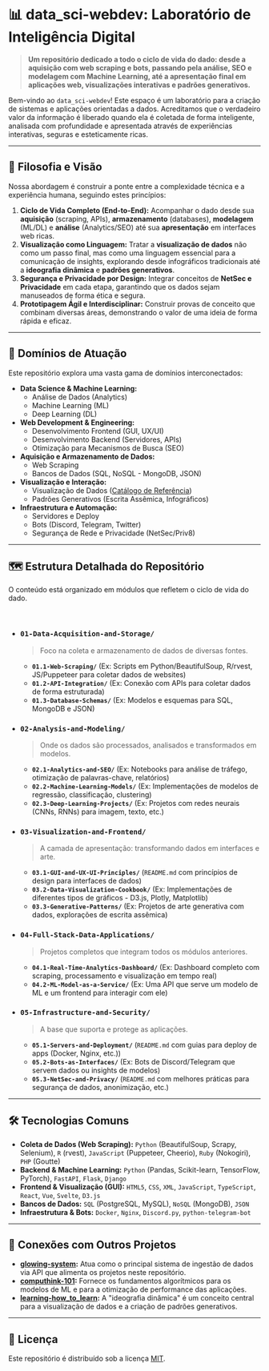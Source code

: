# 📊 data_sci-webdev: Laboratório de Inteligência Digital

> **Um repositório dedicado a todo o ciclo de vida do dado: desde a aquisição com web scraping e bots, passando pela análise, SEO e modelagem com Machine Learning, até a apresentação final em aplicações web, visualizações interativas e padrões generativos.**

Bem-vindo ao `data_sci-webdev`\! Este espaço é um laboratório para a criação de sistemas e aplicações orientadas a dados. Acreditamos que o verdadeiro valor da informação é liberado quando ela é coletada de forma inteligente, analisada com profundidade e apresentada através de experiências interativas, seguras e esteticamente ricas.

---

## 🚀 Filosofia e Visão

Nossa abordagem é construir a ponte entre a complexidade técnica e a experiência humana, seguindo estes princípios:

1.  **Ciclo de Vida Completo (End-to-End):** Acompanhar o dado desde sua **aquisição** (scraping, APIs), **armazenamento** (databases), **modelagem** (ML/DL) e **análise** (Analytics/SEO) até sua **apresentação** em interfaces web ricas.
2.  **Visualização como Linguagem:** Tratar a **visualização de dados** não como um passo final, mas como uma linguagem essencial para a comunicação de insights, explorando desde infográficos tradicionais até a **ideografia dinâmica** e **padrões generativos**.
3.  **Segurança e Privacidade por Design:** Integrar conceitos de **NetSec e Privacidade** em cada etapa, garantindo que os dados sejam manuseados de forma ética e segura.
4.  **Prototipagem Ágil e Interdisciplinar:** Construir provas de conceito que combinam diversas áreas, demonstrando o valor de uma ideia de forma rápida e eficaz.

---

## 🧭 Domínios de Atuação

Este repositório explora uma vasta gama de domínios interconectados:

* **Data Science & Machine Learning:**
    * Análise de Dados (Analytics)
    * Machine Learning (ML)
    * Deep Learning (DL)
* **Web Development & Engineering:**
    * Desenvolvimento Frontend (GUI, UX/UI)
    * Desenvolvimento Backend (Servidores, APIs)
    * Otimização para Mecanismos de Busca (SEO)
* **Aquisição e Armazenamento de Dados:**
    * Web Scraping
    * Bancos de Dados (SQL, NoSQL - MongoDB, JSON)
* **Visualização e Interação:**
    * Visualização de Dados ([Catálogo de Referência](https://datavizcatalogue.com/))
    * Padrões Generativos (Escrita Assêmica, Infográficos)
* **Infraestrutura e Automação:**
    * Servidores e Deploy
    * Bots (Discord, Telegram, Twitter)
    * Segurança de Rede e Privacidade (NetSec/Priv8)

---

## 🗺️ Estrutura Detalhada do Repositório

O conteúdo está organizado em módulos que refletem o ciclo de vida do dado.

<br>

* ### `01-Data-Acquisition-and-Storage/`
    > Foco na coleta e armazenamento de dados de diversas fontes.
    >
    * **`01.1-Web-Scraping/`** (Ex: Scripts em Python/BeautifulSoup, R/rvest, JS/Puppeteer para coletar dados de websites)
    * **`01.2-API-Integration/`** (Ex: Conexão com APIs para coletar dados de forma estruturada)
    * **`01.3-Database-Schemas/`** (Ex: Modelos e esquemas para SQL, MongoDB e JSON)

* ### `02-Analysis-and-Modeling/`
    > Onde os dados são processados, analisados e transformados em modelos.
    >
    * **`02.1-Analytics-and-SEO/`** (Ex: Notebooks para análise de tráfego, otimização de palavras-chave, relatórios)
    * **`02.2-Machine-Learning-Models/`** (Ex: Implementações de modelos de regressão, classificação, clustering)
    * **`02.3-Deep-Learning-Projects/`** (Ex: Projetos com redes neurais (CNNs, RNNs) para imagem, texto, etc.)

* ### `03-Visualization-and-Frontend/`
    > A camada de apresentação: transformando dados em interfaces e arte.
    >
    * **`03.1-GUI-and-UX-UI-Principles/`** (`README.md` com princípios de design para interfaces de dados)
    * **`03.2-Data-Visualization-Cookbook/`** (Ex: Implementações de diferentes tipos de gráficos - D3.js, Plotly, Matplotlib)
    * **`03.3-Generative-Patterns/`** (Ex: Projetos de arte generativa com dados, explorações de escrita assêmica)

* ### `04-Full-Stack-Data-Applications/`
    > Projetos completos que integram todos os módulos anteriores.
    >
    * **`04.1-Real-Time-Analytics-Dashboard/`** (Ex: Dashboard completo com scraping, processamento e visualização em tempo real)
    * **`04.2-ML-Model-as-a-Service/`** (Ex: Uma API que serve um modelo de ML e um frontend para interagir com ele)

* ### `05-Infrastructure-and-Security/`
    > A base que suporta e protege as aplicações.
    >
    * **`05.1-Servers-and-Deployment/`** (`README.md` com guias para deploy de apps (Docker, Nginx, etc.))
    * **`05.2-Bots-as-Interfaces/`** (Ex: Bots de Discord/Telegram que servem dados ou insights de modelos)
    * **`05.3-NetSec-and-Privacy/`** (`README.md` com melhores práticas para segurança de dados, anonimização, etc.)

---

## 🛠️ Tecnologias Comuns

* **Coleta de Dados (Web Scraping):** `Python` (BeautifulSoup, Scrapy, Selenium), `R` (rvest), `JavaScript` (Puppeteer, Cheerio), `Ruby` (Nokogiri), `PHP` (Goutte)
* **Backend & Machine Learning:** `Python` (Pandas, Scikit-learn, TensorFlow, PyTorch), `FastAPI`, `Flask`, `Django`
* **Frontend & Visualização (GUI):** `HTML5`, `CSS`, `XML`, `JavaScript`, `TypeScript`, `React`, `Vue`, `Svelte`, `D3.js`
* **Bancos de Dados:** `SQL` (PostgreSQL, MySQL), `NoSQL` (MongoDB), `JSON`
* **Infraestrutura & Bots:** `Docker`, `Nginx`, `Discord.py`, `python-telegram-bot`

---

## 🔗 Conexões com Outros Projetos

* **[glowing-system](https://github.com/073145/glowing-system):** Atua como o principal sistema de ingestão de dados via API que alimenta os projetos neste repositório.
* **[computhink-101](https://github.com/073145/computhink-101):** Fornece os fundamentos algorítmicos para os modelos de ML e para a otimização de performance das aplicações.
* **[learning-how_to_learn](https://github.com/073145/learning-how_to_learn):** A "ideografia dinâmica" é um conceito central para a visualização de dados e a criação de padrões generativos.

---

## 📜 Licença

Este repositório é distribuído sob a licença [MIT](LICENSE).
